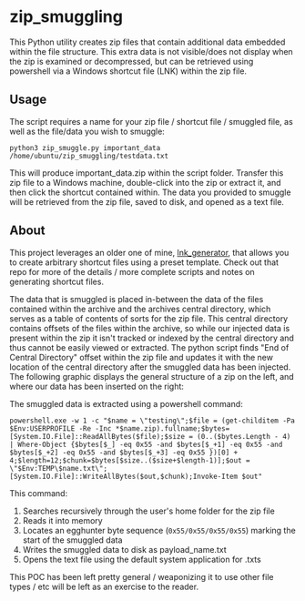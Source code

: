 # zip_smuggling
This Python utility creates zip files that contain additional data embedded within the file structure. This extra data is not visible/does not display when the zip is examined or decompressed, but can be retrieved using powershell via a Windows shortcut file (LNK) within the zip file.

## Usage
The script requires a name for your zip file / shortcut file / smuggled file, as well as the file/data you wish to smuggle:

`python3 zip_smuggle.py important_data /home/ubuntu/zip_smuggling/testdata.txt`

This will produce important_data.zip within the script folder. Transfer this zip file to a Windows machine, double-click into the zip or extract it, and then click the shortcut contained within. The data you provided to smuggle will be retrieved from the zip file, saved to disk, and opened as a text file.

## About
This project leverages an older one of mine, [lnk_generator](), that allows you to create arbitrary shortcut files using a preset template. Check out that repo for more of the details / more complete scripts and notes on generating shortcut files.

The data that is smuggled is placed in-between the data of the files contained within the archive and the archives central directory, which serves as a table of contents of sorts for the zip file. This central directory contains offsets of the files within the archive, so while our injected data is present within the zip it isn't tracked or indexed by the central directory and thus cannot be easily viewed or extracted. The python script finds "End of Central Directory" offset within the zip file and updates it with the new location of the central directory after the smuggled data has been injected. The following graphic displays the general structure of a zip on the left, and where our data has been inserted on the right:



The smuggled data is extracted using a powershell command:

`powershell.exe -w 1 -c "$name = \"testing\";$file = (get-childitem -Pa $Env:USERPROFILE -Re -Inc *$name.zip).fullname;$bytes=[System.IO.File]::ReadAllBytes($file);$size = (0..($bytes.Length - 4) | Where-Object {$bytes[$_] -eq 0x55 -and $bytes[$_+1] -eq 0x55 -and $bytes[$_+2] -eq 0x55 -and $bytes[$_+3] -eq 0x55 })[0] + 4;$length=12;$chunk=$bytes[$size..($size+$length-1)];$out = \"$Env:TEMP\$name.txt\";[System.IO.File]::WriteAllBytes($out,$chunk);Invoke-Item $out"`

This command:

1. Searches recursively through the user's home folder for the zip file
2. Reads it into memory
3. Locates an egghunter byte sequence (`0x55/0x55/0x55/0x55`) marking the start of the smuggled data
4. Writes the smuggled data to disk as payload_name.txt
5. Opens the text file using the default system application for .txts

This POC has been left pretty general / weaponizing it to use other file types / etc will be left as an exercise to the reader.
